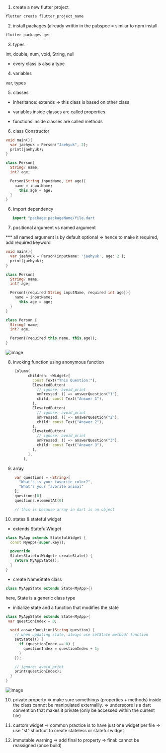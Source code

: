 1. create a new flutter project

```cmd
flutter create flutter_project_name
```

2. install packages (already writtin in the pubspec
   = similar to npm install

```cmd
flutter packages get
```

3. types

int, double, num, void, String, null

- every class is also a type

4. variables

var, types

5. classes

- inheritance: extends => this class is based on other class

- variables inside classes are called properties
- functions inside classes are called methods

6. class Constructor

```dart
void main(){
  var jaehyuk = Person("Jaehyuk", 2);
  print(jaehyuk);
}

class Person{
  String? name;
  int? age;

  Person(String inputName, int age){
    name = inputName;
      this.age = age;
  }
}

```

6. import dependency

```dart
   import "package:packageName/file.dart
```

7. positional argument vs named argument

\*\*\* all named argument is by default optional => hence to make it required, add required keyword

```dart
void main(){
  var jaehyuk = Person(inputName: 'jaehyuk', age: 2 );
  print(jaehyuk);
}

class Person{
  String? name;
  int? age;

  Person({required String inputName, required int age}){
    name = inputName;
      this.age = age;
  }
}

class Person {
  String? name;
  int? age;

  Person({required this.name, this.age});
}

```

![image](https://user-images.githubusercontent.com/102004753/219316121-19c3365f-1ec8-4882-b23c-4542d7e5c3e5.png)

8. invoking function using anonymous function

```dart
    Column(
          children: <Widget>[
            const Text("This Question:"),
            ElevatedButton(
              // ignore: avoid_print
              onPressed: () => answerQuestion("1"),
              child: const Text("Answer 1"),
            ),
            ElevatedButton(
              // ignore: avoid_print
              onPressed: () => answerQuestion("2"),
              child: const Text("Answer 2"),
            ),
            ElevatedButton(
              // ignore: avoid_print
              onPressed: () => answerQuestion("3"),
              child: const Text("Answer 3"),
            ),
          ],
        ),
```

9. array

```dart
    var questions = <String>[
      "What's is your favorite color?",
      "What's your favorite animal"
    ];
    questions[0]
    questions.elementAt(0)

    // this is because array in dart is an object
```

10. states & stateful widget

- extends StatefulWidget

```dart
class MyApp extends StatefulWidget {
  const MyApp({super.key});

  @override
  State<StatefulWidget> createState() {
    return MyAppState();
  }
}
```

- create NameState class

```dart
class MyAppState extends State<MyApp>{}
```

here, State is a generic class type

- initialize state and a function that modifies the state

```dart
class MyAppState extends State<MyApp>{
 var questionIndex = 0;

  void answerQuestion(String question) {
    // when updating state, always use setState method/ function
    setState(() {
      if (questionIndex == 0) {
        questionIndex = questionIndex + 1;
      }
    });

    // ignore: avoid_print
    print(questionIndex);
  }
}

```

![image](https://user-images.githubusercontent.com/102004753/219544695-701ecf0d-f775-4283-8b0d-b8fdf3ba16a6.png)

10. private property
    => make sure somethings (properties + methods) inside the class cannot be manipulated externallly.
    => underscore is a dart convention that makes it private (only be accessed within the current file)

11. custom widget
    => common practice is to have just one widget per file
    => use "st" shortcut to create stateless or stateful widget

12. immutable warning
    => add final to property
    => final: cannot be reassigned (once build)
